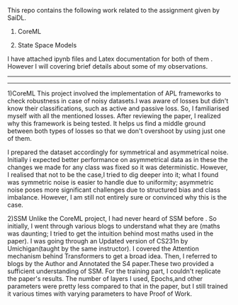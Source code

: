 This repo contains the following work related to the assignment given by SaiDL.

1) CoreML

2) State Space Models

I have attached ipynb files and Latex documentation for both of them . However I will covering brief details about some of my observations.

---------------------------------------------------------------------------------------------------------------------------------------------------------
---------------------------------------------------------------------------------------------------------------------------------------------------------

1)CoreML
This project involved the implementation of APL frameworks to check robustness in case of noisy datasets.I was aware of losses but didn't know their classifications, such as active and passive loss. So, I familiarised myself with all the mentioned losses. After reviewing the paper, I realized why this framework is being tested. It helps us find a middle ground between both types of losses so that we don't overshoot by using just one of them.

I prepared the dataset accordingly for symmetrical and asymmetrical noise. Initially i expected better performance on asymmetrical data as in these the changes we made for any class was fixed so it was deterministic. However, I realised that not to be the case,I tried to dig deeper into it; what I found was symmetric noise is easier to handle due to uniformity; asymmetric noise poses more significant challenges due to structured bias and class imbalance. However, I am still not entirely sure or convinced why this is the case.

2)SSM
Unlike the CoreML project, I had never heard of SSM before . So initially, I went through various blogs to understand what they are (maths was daunting; I tried to get the intuition behind most maths used in the paper). I was going through an Updated version of CS231n by Umichigan(taught by the same instructor).
I covered the Attention mechanism behind Transformers to get a broad idea. Then, I referred to blogs by the Author and Annotated the S4 paper.These two provided a sufficient understanding of SSM.
For the training part, I couldn't replicate the paper's results. The number of layers I used, Epochs,and other parameters were pretty less compared to that in the paper, but I still trained it various times with varying parameters to have Proof of Work.

